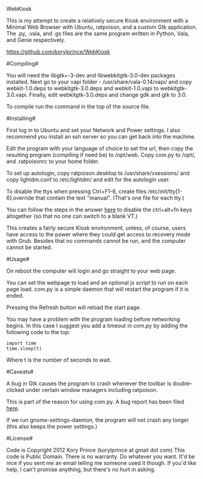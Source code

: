 WebKiosk

This is my attempt to create a relatively secure Kiosk environment with a Minimal Web Browser with Ubuntu, ratpoison, and a custom Gtk application.
The .py, .vala, and .gs files are the same program written in Python, Vala, and Genie respectively.

https://github.com/korylprince/WebKiosk

#Compiling#

You will need the libgtk+-3-dev and libwebkitgtk-3.0-dev packages installed. Next go to your vapi folder - /usr/share/vala-0.14/vapi/ and copy webkit-1.0.deps to webkitgtk-3.0.deps and webkit-1.0.vapi to webkitgtk-3.0.vapi. Finally, edit webkitgtk-3.0.deps and change gdk and gtk to 3.0.

To compile run the command in the top of the source file.

#Installing#

First log in to Ubuntu and set your Network and Power settings. I also recommend you install an ssh server so you can get back into the machine.

Edit the program with your language of choice to set the url, then copy the resulting program (compiling if need be) to /opt/web.
Copy com.py to /opt/, and .ratpoisonrc to your home folder.

To set up autologin, copy ratpoison.desktop to /usr/share/xsessions/ and copy lightdm.conf to /etc/lightdm/ and edit for the autologin user.

To disable the ttys when pressing Ctrl+F1-6, create files /etc/init/tty[1-6].override that contain the text "manual". (That's one file for each tty.)

You can follow the steps in the answer [here](http://askubuntu.com/questions/115709/using-ctrl-alt-f1) to disable the ctrl+alt+fn keys altogether (so that no one can switch to a blank VT.)

This creates a fairly secure Kiosk environment, unless, of course, users have access to the power where they could get access to recovery mode with Grub. Besides that no commands cannot be run, and the computer cannot be started.

#Usage#

On reboot the computer will login and go straight to your web page.

You can set the webpage to load and an optional js script to run on each page load. com.py is a simple daemon that will restart the program if it is ended.

Pressing the Refresh button will reload the start page.

You may have a problem with the program loading before networking begins. In this case I suggest you add a timeout in com.py by adding the following code to the top:

    import time
    time.sleep(t)

Where t is the number of seconds to wait.

#Caveats#

A bug in Gtk causes the program to crash whenever the toolbar is double-clicked under certain window managers including ratpoison.

This is part of the reason for using com.py. A bug report has been filed [here](https://bugzilla.gnome.org/show_bug.cgi?id=679468).

If we run gnome-settings-daemon, the program will not crash any longer (this also keeps the power settings.)

#License#

Code is Copyright 2012 Kory Prince (korylprince at gmail dot com)
This code is Public Domain. There is no warranty. Do whatever you want. It'd be nice if you sent me an email telling me someone used it though.
If you'd like help, I can't promise anything, but there's no hurt in asking.
